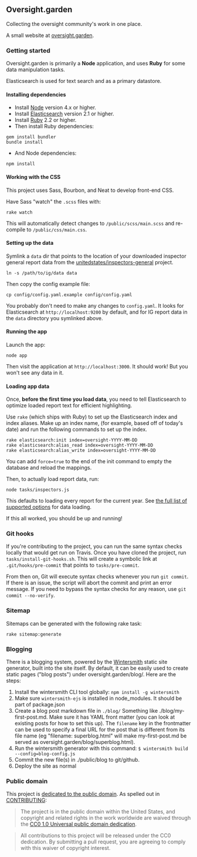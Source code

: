 ## Oversight.garden

Collecting the oversight community's work in one place.

A small website at [oversight.garden](https://oversight.garden).

### Getting started

Oversight.garden is primarily a **Node** application, and uses **Ruby** for some data manipulation tasks.

Elasticsearch is used for text search and as a primary datastore.

#### Installing dependencies

* Install [Node](https://nodejs.org/) version 4.x or higher.
* Install [Elasticsearch](https://elastic.co) version 2.1 or higher.
* Install [Ruby](https://www.ruby-lang.org/en/) 2.2 or higher.
* Then install Ruby dependencies:

```
gem install bundler
bundle install
```

* And Node dependencies:

```
npm install
```

#### Working with the CSS

This project uses Sass, Bourbon, and Neat to develop front-end CSS.

Have Sass "watch" the `.scss` files with:

```
rake watch
```

This will automatically detect changes to `/public/scss/main.scss` and re-compile to `/public/css/main.css`.

#### Setting up the data

Symlink a `data` dir that points to the location of your downloaded inspector general report data from the [unitedstates/inspectors-general](https://github.com/unitedstates/inspectors-general) project.

```
ln -s /path/to/ig/data data
```

Then copy the config example file:

```
cp config/config.yaml.example config/config.yaml
```

You probably don't need to make any changes to `config.yaml`. It looks for Elasticsearch at `http://localhost:9200` by default, and for IG report data in the `data` directory you symlinked above.

#### Running the app

Launch the app:

```
node app
```

Then visit the application at `http://localhost:3000`. It should work! But you won't see any data in it.

#### Loading app data

Once, **before the first time you load data**, you need to tell Elasticsearch to optimize loaded report text for efficient highlighting.

Use `rake` (which ships with Ruby) to set up the Elasticsearch index and index aliases. Make up an index name, (for example, based off of today's date) and run the following commands to set up the index.

```
rake elasticsearch:init index=oversight-YYYY-MM-DD
rake elasticsearch:alias_read index=oversight-YYYY-MM-DD
rake elasticsearch:alias_write index=oversight-YYYY-MM-DD
```

You can add `force=true` to the end of the init command to empty the database and reload the mappings.

Then, to actually load report data, run:

```
node tasks/inspectors.js
```

This defaults to loading every report for the current year. See [the full list of supported options](tasks/inspectors.js) for data loading.

If this all worked, you should be up and running!

### Git hooks

If you're contributing to the project, you can run the same syntax checks locally that would get run on Travis. Once you have cloned the project, run `tasks/install-git-hooks.sh`. This will create a symbolic link at `.git/hooks/pre-commit` that points to `tasks/pre-commit`.

From then on, Git will execute syntax checks whenever you run `git commit`. If there is an issue, the script will abort the commit and print an error message. If you need to bypass the syntax checks for any reason, use `git commit --no-verify`.

### Sitemap

Sitemaps can be generated with the following rake task:

```
rake sitemap:generate
```

### Blogging

There is a blogging system, powered by the
[Wintersmith](https://github.com/jnordberg/wintersmith) static site generator,
built into the site itself. By default, it can be easily used to create static
pages ("blog posts") under oversight.garden/blog/. Here are the steps:

1. Install the wintersmith CLI tool globally: `npm install -g wintersmith`
1. Make sure `wintersmith-ejs` is installed in node_modules. It should be part
   of package.json
1. Create a blog post markdown file in `./blog/` Something like
   ./blog/my-first-post.md. Make sure it has YAML front matter (you can look at
   existing posts for how to set this up). The `filename` key in the frontmatter
   can be used to specify a final URL for the post that is different from its
   file name (eg "filename: superblog.html" will make my-first-post.md be served
   as oversight.garden/blog/superblog.html).
1. Run the wintersmith generator with this command: `$ wintersmith build --config=blog-config.js`
1. Commit the new file(s) in ./public/blog to git/github.
1. Deploy the site as normal

### Public domain

This project is [dedicated to the public domain](LICENSE). As spelled out in [CONTRIBUTING](CONTRIBUTING.md):

> The project is in the public domain within the United States, and copyright and related rights in the work worldwide are waived through the [CC0 1.0 Universal public domain dedication](http://creativecommons.org/publicdomain/zero/1.0/).

> All contributions to this project will be released under the CC0 dedication. By submitting a pull request, you are agreeing to comply with this waiver of copyright interest.
